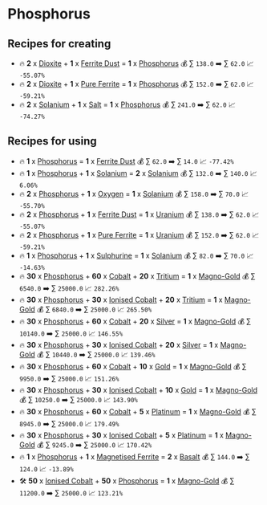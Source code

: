 # Phosphorus

## Recipes for creating

* 🔥 **2** x [Dioxite](<Dioxite.md>) + **1** x [Ferrite Dust](<Ferrite Dust.md>) = **1** x [Phosphorus](<Phosphorus.md>) 💰 ∑ `138.0` ➡️ ∑ `62.0` 📈 `-55.07%`
* 🔥 **2** x [Dioxite](<Dioxite.md>) + **1** x [Pure Ferrite](<Pure Ferrite.md>) = **1** x [Phosphorus](<Phosphorus.md>) 💰 ∑ `152.0` ➡️ ∑ `62.0` 📈 `-59.21%`
* 🔥 **2** x [Solanium](<Solanium.md>) + **1** x [Salt](<Salt.md>) = **1** x [Phosphorus](<Phosphorus.md>) 💰 ∑ `241.0` ➡️ ∑ `62.0` 📈 `-74.27%`


## Recipes for using

* 🔥 **1** x [Phosphorus](<Phosphorus.md>) = **1** x [Ferrite Dust](<Ferrite Dust.md>) 💰 ∑ `62.0` ➡️ ∑ `14.0` 📈 `-77.42%`
* 🔥 **1** x [Phosphorus](<Phosphorus.md>) + **1** x [Solanium](<Solanium.md>) = **2** x [Solanium](<Solanium.md>) 💰 ∑ `132.0` ➡️ ∑ `140.0` 📈 `6.06%`
* 🔥 **2** x [Phosphorus](<Phosphorus.md>) + **1** x [Oxygen](<Oxygen.md>) = **1** x [Solanium](<Solanium.md>) 💰 ∑ `158.0` ➡️ ∑ `70.0` 📈 `-55.70%`
* 🔥 **2** x [Phosphorus](<Phosphorus.md>) + **1** x [Ferrite Dust](<Ferrite Dust.md>) = **1** x [Uranium](<Uranium.md>) 💰 ∑ `138.0` ➡️ ∑ `62.0` 📈 `-55.07%`
* 🔥 **2** x [Phosphorus](<Phosphorus.md>) + **1** x [Pure Ferrite](<Pure Ferrite.md>) = **1** x [Uranium](<Uranium.md>) 💰 ∑ `152.0` ➡️ ∑ `62.0` 📈 `-59.21%`
* 🔥 **1** x [Phosphorus](<Phosphorus.md>) + **1** x [Sulphurine](<Sulphurine.md>) = **1** x [Solanium](<Solanium.md>) 💰 ∑ `82.0` ➡️ ∑ `70.0` 📈 `-14.63%`
* 🔥 **30** x [Phosphorus](<Phosphorus.md>) + **60** x [Cobalt](<Cobalt.md>) + **20** x [Tritium](<Tritium.md>) = **1** x [Magno-Gold](<Magno-Gold.md>) 💰 ∑ `6540.0` ➡️ ∑ `25000.0` 📈 `282.26%`
* 🔥 **30** x [Phosphorus](<Phosphorus.md>) + **30** x [Ionised Cobalt](<Ionised Cobalt.md>) + **20** x [Tritium](<Tritium.md>) = **1** x [Magno-Gold](<Magno-Gold.md>) 💰 ∑ `6840.0` ➡️ ∑ `25000.0` 📈 `265.50%`
* 🔥 **30** x [Phosphorus](<Phosphorus.md>) + **60** x [Cobalt](<Cobalt.md>) + **20** x [Silver](<Silver.md>) = **1** x [Magno-Gold](<Magno-Gold.md>) 💰 ∑ `10140.0` ➡️ ∑ `25000.0` 📈 `146.55%`
* 🔥 **30** x [Phosphorus](<Phosphorus.md>) + **30** x [Ionised Cobalt](<Ionised Cobalt.md>) + **20** x [Silver](<Silver.md>) = **1** x [Magno-Gold](<Magno-Gold.md>) 💰 ∑ `10440.0` ➡️ ∑ `25000.0` 📈 `139.46%`
* 🔥 **30** x [Phosphorus](<Phosphorus.md>) + **60** x [Cobalt](<Cobalt.md>) + **10** x [Gold](<Gold.md>) = **1** x [Magno-Gold](<Magno-Gold.md>) 💰 ∑ `9950.0` ➡️ ∑ `25000.0` 📈 `151.26%`
* 🔥 **30** x [Phosphorus](<Phosphorus.md>) + **30** x [Ionised Cobalt](<Ionised Cobalt.md>) + **10** x [Gold](<Gold.md>) = **1** x [Magno-Gold](<Magno-Gold.md>) 💰 ∑ `10250.0` ➡️ ∑ `25000.0` 📈 `143.90%`
* 🔥 **30** x [Phosphorus](<Phosphorus.md>) + **60** x [Cobalt](<Cobalt.md>) + **5** x [Platinum](<Platinum.md>) = **1** x [Magno-Gold](<Magno-Gold.md>) 💰 ∑ `8945.0` ➡️ ∑ `25000.0` 📈 `179.49%`
* 🔥 **30** x [Phosphorus](<Phosphorus.md>) + **30** x [Ionised Cobalt](<Ionised Cobalt.md>) + **5** x [Platinum](<Platinum.md>) = **1** x [Magno-Gold](<Magno-Gold.md>) 💰 ∑ `9245.0` ➡️ ∑ `25000.0` 📈 `170.42%`
* 🔥 **1** x [Phosphorus](<Phosphorus.md>) + **1** x [Magnetised Ferrite](<Magnetised Ferrite.md>) = **2** x [Basalt](<Basalt.md>) 💰 ∑ `144.0` ➡️ ∑ `124.0` 📈 `-13.89%`
* 🛠️ **50** x [Ionised Cobalt](<Ionised Cobalt.md>) + **50** x [Phosphorus](<Phosphorus.md>) = **1** x [Magno-Gold](<Magno-Gold.md>) 💰 ∑ `11200.0` ➡️ ∑ `25000.0` 📈 `123.21%`
